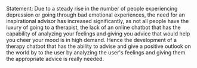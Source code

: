 Statement: Due to a steady rise in the number of people experiencing depression or going through bad emotional experiences, the need for an inspirational advisor has increased significantly, as not all people have the luxury of going to a therapist, the lack of an online chatbot that has the capability of analyzing your feelings and giving you advice that would help you cheer your mood is in high demand. Hence the development of a therapy chatbot that has the ability to advise and give a positive outlook on the world by to the user by analyzing the user's feelings and giving them the appropriate advice is really needed.
